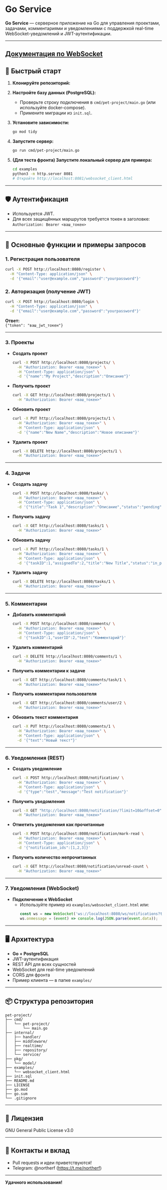 # Go Service

**Go Service** — серверное приложение на Go для управления проектами, задачами, комментариями и уведомлениями с поддержкой real-time WebSocket-уведомлений и JWT-аутентификации.

---
[Документация по WebSocket](README_WEBSOCKET.md)
---

## 🚀 Быстрый старт

1. **Клонируйте репозиторий:**

2. **Настройте базу данных (PostgreSQL):**
   - Проверьте строку подключения в `cmd/pet-project/main.go` (или используйте docker-compose).
   - Примените миграции из `init.sql`.

3. **Установите зависимости:**
   ```sh
   go mod tidy
   ```

4. **Запустите сервер:**
   ```sh
   go run cmd/pet-project/main.go
   ```

5. **(Для теста фронта) Запустите локальный сервер для примера:**
   ```sh
   cd examples
   python3 -m http.server 8081
   # Откройте http://localhost:8081/websocket_client.html
   ```

---

## 🛡️ Аутентификация

- Используется JWT.
- Для всех защищённых маршрутов требуется токен в заголовке:  
  `Authorization: Bearer <ваш_токен>`

---

## 📝 Основные функции и примеры запросов

### 1. Регистрация пользователя

```sh
curl -X POST http://localhost:8080/register \
  -H "Content-Type: application/json" \
  -d '{"email":"user@example.com","password":"yourpassword"}'
```

### 2. Авторизация (получение JWT)

```sh
curl -X POST http://localhost:8080/login \
  -H "Content-Type: application/json" \
  -d '{"email":"user@example.com","password":"yourpassword"}'
```
**Ответ:**  
`{"token": "ваш_jwt_токен"}`

---

### 3. Проекты

- **Создать проект**
  ```sh
  curl -X POST http://localhost:8080/projects/ \
    -H "Authorization: Bearer <ваш_токен>" \
    -H "Content-Type: application/json" \
    -d '{"name":"My Project","description":"Описание"}'
  ```

- **Получить проект**
  ```sh
  curl -X GET http://localhost:8080/projects/1 \
    -H "Authorization: Bearer <ваш_токен>"
  ```

- **Обновить проект**
  ```sh
  curl -X PUT http://localhost:8080/projects/1 \
    -H "Authorization: Bearer <ваш_токен>" \
    -H "Content-Type: application/json" \
    -d '{"name":"New Name","description":"Новое описание"}'
  ```

- **Удалить проект**
  ```sh
  curl -X DELETE http://localhost:8080/projects/1 \
    -H "Authorization: Bearer <ваш_токен>"
  ```

---

### 4. Задачи

- **Создать задачу**
  ```sh
  curl -X POST http://localhost:8080/tasks/ \
    -H "Authorization: Bearer <ваш_токен>" \
    -H "Content-Type: application/json" \
    -d '{"title":"Task 1","description":"Описание","status":"pending","priority":"medium","assignedTo":2,"projectID":1,"dueDate":"2024-07-01T12:00:00Z"}'
  ```

- **Получить задачу**
  ```sh
  curl -X GET http://localhost:8080/tasks/1 \
    -H "Authorization: Bearer <ваш_токен>"
  ```

- **Обновить задачу**
  ```sh
  curl -X PUT http://localhost:8080/tasks/1 \
    -H "Authorization: Bearer <ваш_токен>" \
    -H "Content-Type: application/json" \
    -d '{"taskID":1,"assignedTo":2,"title":"New Title","status":"in_progress","priority":"high","description":"Новое описание"}'
  ```

- **Удалить задачу**
  ```sh
  curl -X DELETE http://localhost:8080/tasks/1 \
    -H "Authorization: Bearer <ваш_токен>"
  ```

---

### 5. Комментарии

- **Добавить комментарий**
  ```sh
  curl -X POST http://localhost:8080/comments/ \
    -H "Authorization: Bearer <ваш_токен>" \
    -H "Content-Type: application/json" \
    -d '{"taskID":1,"userID":2,"text":"Комментарий"}'
  ```

- **Удалить комментарий**
  ```sh
  curl -X DELETE http://localhost:8080/comments/1 \
    -H "Authorization: Bearer <ваш_токен>"
  ```

- **Получить комментарии к задаче**
  ```sh
  curl -X GET http://localhost:8080/comments/task/1 \
    -H "Authorization: Bearer <ваш_токен>"
  ```

- **Получить комментарии пользователя**
  ```sh
  curl -X GET http://localhost:8080/comments/user/2 \
    -H "Authorization: Bearer <ваш_токен>"
  ```

- **Обновить текст комментария**
  ```sh
  curl -X PUT http://localhost:8080/comments/1 \
    -H "Authorization: Bearer <ваш_токен>" \
    -H "Content-Type: application/json" \
    -d '{"text":"Новый текст"}'
  ```

---

### 6. Уведомления (REST)

- **Создать уведомление**
  ```sh
  curl -X POST http://localhost:8080/notification/ \
    -H "Authorization: Bearer <ваш_токен>" \
    -H "Content-Type: application/json" \
    -d '{"type":"test","message":"Test notification"}'
  ```

- **Получить уведомления**
  ```sh
  curl -X GET "http://localhost:8080/notification/?limit=10&offset=0" \
    -H "Authorization: Bearer <ваш_токен>"
  ```

- **Отметить уведомления как прочитанные**
  ```sh
  curl -X POST http://localhost:8080/notification/mark-read \
    -H "Authorization: Bearer <ваш_токен>" \
    -H "Content-Type: application/json" \
    -d '{"notification_ids":[1,2,3]}'
  ```

- **Получить количество непрочитанных**
  ```sh
  curl -X GET http://localhost:8080/notification/unread-count \
    -H "Authorization: Bearer <ваш_токен>"
  ```

---

### 7. Уведомления (WebSocket)

- **Подключение к WebSocket**
  - Используйте пример из `examples/websocket_client.html` или:
    ```js
    const ws = new WebSocket('ws://localhost:8080/ws/notifications?token=ВАШ_JWT_ТОКЕН');
    ws.onmessage = (event) => console.log(JSON.parse(event.data));
    ```

---

## 🖥️ Архитектура

- **Go + PostgreSQL**
- JWT-аутентификация
- REST API для всех сущностей
- WebSocket для real-time уведомлений
- CORS для фронта
- Пример клиента — в папке `examples/`

---

## 📦 Структура репозитория

```
pet-project/
├── cmd/
│   └── pet-project/
│       └── main.go
├── internal/
│   ├── handler/
│   ├── middleware/
│   ├── realtime/
│   ├── repository/
│   └── service/
├── pkg/
│   └── model/
├── examples/
│   └── websocket_client.html
├── init.sql
├── README.md
├── LICENSE
├── go.mod
├── go.sum
└── .gitignore
```

---

## 📄 Лицензия

GNU General Public License v3.0 

---

## 🤝 Контакты и вклад

- Pull requests и идеи приветствуются!
- Telegram: @northerf (https://t.me/northerf)

---

**Удачного использования!** 
